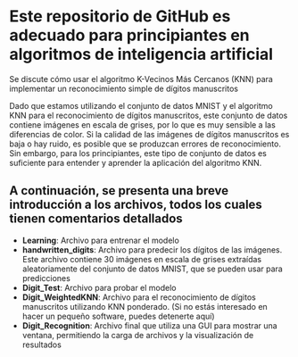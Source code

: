 # Este repositorio de GitHub es adecuado para principiantes en algoritmos de inteligencia artificial

Se discute cómo usar el algoritmo K-Vecinos Más Cercanos (KNN) para implementar un reconocimiento simple de dígitos manuscritos

Dado que estamos utilizando el conjunto de datos MNIST y el algoritmo KNN para el reconocimiento de dígitos manuscritos, este conjunto de datos contiene imágenes en escala de grises, por lo que es muy sensible a las diferencias de color. Si la calidad de las imágenes de dígitos manuscritos es baja o hay ruido, es posible que se produzcan errores de reconocimiento. Sin embargo, para los principiantes, este tipo de conjunto de datos es suficiente para entender y aprender la aplicación del algoritmo KNN.

## A continuación, se presenta una breve introducción a los archivos, todos los cuales tienen comentarios detallados

- **Learning**: Archivo para entrenar el modelo
- **handwritten_digits**: Archivo para predecir los dígitos de las imágenes. Este archivo contiene 30 imágenes en escala de grises extraídas aleatoriamente del conjunto de datos MNIST, que se pueden usar para predicciones
- **Digit_Test**: Archivo para probar el modelo
- **Digit_WeightedKNN**: Archivo para el reconocimiento de dígitos manuscritos utilizando KNN ponderado. (Si no estás interesado en hacer un pequeño software, puedes detenerte aquí)
- **Digit_Recognition**: Archivo final que utiliza una GUI para mostrar una ventana, permitiendo la carga de archivos y la visualización de resultados

